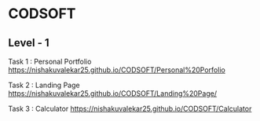 # CODSOFT

## Level - 1

Task 1 :
Personal Portfolio
https://nishakuvalekar25.github.io/CODSOFT/Personal%20Porfolio

Task 2 :
Landing Page
https://nishakuvalekar25.github.io/CODSOFT/Landing%20Page/

Task 3 :
Calculator
https://nishakuvalekar25.github.io/CODSOFT/Calculator
